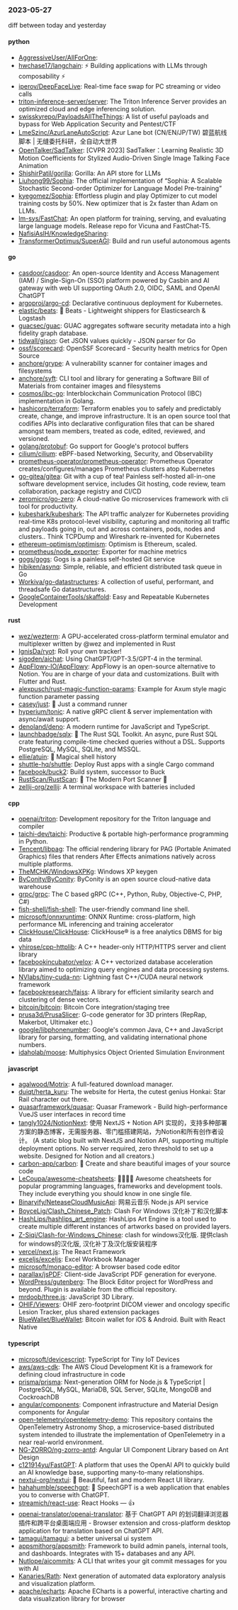 ### 2023-05-27
diff between today and yesterday

#### python
* [AggressiveUser/AllForOne](https://github.com/AggressiveUser/AllForOne): 
* [hwchase17/langchain](https://github.com/hwchase17/langchain): ⚡ Building applications with LLMs through composability ⚡
* [iperov/DeepFaceLive](https://github.com/iperov/DeepFaceLive): Real-time face swap for PC streaming or video calls
* [triton-inference-server/server](https://github.com/triton-inference-server/server): The Triton Inference Server provides an optimized cloud and edge inferencing solution.
* [swisskyrepo/PayloadsAllTheThings](https://github.com/swisskyrepo/PayloadsAllTheThings): A list of useful payloads and bypass for Web Application Security and Pentest/CTF
* [LmeSzinc/AzurLaneAutoScript](https://github.com/LmeSzinc/AzurLaneAutoScript): Azur Lane bot (CN/EN/JP/TW) 碧蓝航线脚本 | 无缝委托科研，全自动大世界
* [OpenTalker/SadTalker](https://github.com/OpenTalker/SadTalker): [CVPR 2023] SadTalker：Learning Realistic 3D Motion Coefficients for Stylized Audio-Driven Single Image Talking Face Animation
* [ShishirPatil/gorilla](https://github.com/ShishirPatil/gorilla): Gorilla: An API store for LLMs
* [Liuhong99/Sophia](https://github.com/Liuhong99/Sophia): The official implementation of “Sophia: A Scalable Stochastic Second-order Optimizer for Language Model Pre-training”
* [kyegomez/Sophia](https://github.com/kyegomez/Sophia): Effortless plugin and play Optimizer to cut model training costs by 50%. New optimizer that is 2x faster than Adam on LLMs.
* [lm-sys/FastChat](https://github.com/lm-sys/FastChat): An open platform for training, serving, and evaluating large language models. Release repo for Vicuna and FastChat-T5.
* [NafisiAslH/KnowledgeSharing](https://github.com/NafisiAslH/KnowledgeSharing): 
* [TransformerOptimus/SuperAGI](https://github.com/TransformerOptimus/SuperAGI): Build and run useful autonomous agents

#### go
* [casdoor/casdoor](https://github.com/casdoor/casdoor): An open-source Identity and Access Management (IAM) / Single-Sign-On (SSO) platform powered by Casbin and AI gateway with web UI supporting OAuth 2.0, OIDC, SAML and OpenAI ChatGPT
* [argoproj/argo-cd](https://github.com/argoproj/argo-cd): Declarative continuous deployment for Kubernetes.
* [elastic/beats](https://github.com/elastic/beats): 🐠 Beats - Lightweight shippers for Elasticsearch & Logstash
* [guacsec/guac](https://github.com/guacsec/guac): GUAC aggregates software security metadata into a high fidelity graph database.
* [tidwall/gjson](https://github.com/tidwall/gjson): Get JSON values quickly - JSON parser for Go
* [ossf/scorecard](https://github.com/ossf/scorecard): OpenSSF Scorecard - Security health metrics for Open Source
* [anchore/grype](https://github.com/anchore/grype): A vulnerability scanner for container images and filesystems
* [anchore/syft](https://github.com/anchore/syft): CLI tool and library for generating a Software Bill of Materials from container images and filesystems
* [cosmos/ibc-go](https://github.com/cosmos/ibc-go): Interblockchain Communication Protocol (IBC) implementation in Golang.
* [hashicorp/terraform](https://github.com/hashicorp/terraform): Terraform enables you to safely and predictably create, change, and improve infrastructure. It is an open source tool that codifies APIs into declarative configuration files that can be shared amongst team members, treated as code, edited, reviewed, and versioned.
* [golang/protobuf](https://github.com/golang/protobuf): Go support for Google's protocol buffers
* [cilium/cilium](https://github.com/cilium/cilium): eBPF-based Networking, Security, and Observability
* [prometheus-operator/prometheus-operator](https://github.com/prometheus-operator/prometheus-operator): Prometheus Operator creates/configures/manages Prometheus clusters atop Kubernetes
* [go-gitea/gitea](https://github.com/go-gitea/gitea): Git with a cup of tea! Painless self-hosted all-in-one software development service, includes Git hosting, code review, team collaboration, package registry and CI/CD
* [zeromicro/go-zero](https://github.com/zeromicro/go-zero): A cloud-native Go microservices framework with cli tool for productivity.
* [kubeshark/kubeshark](https://github.com/kubeshark/kubeshark): The API traffic analyzer for Kubernetes providing real-time K8s protocol-level visibility, capturing and monitoring all traffic and payloads going in, out and across containers, pods, nodes and clusters.. Think TCPDump and Wireshark re-invented for Kubernetes
* [ethereum-optimism/optimism](https://github.com/ethereum-optimism/optimism): Optimism is Ethereum, scaled.
* [prometheus/node_exporter](https://github.com/prometheus/node_exporter): Exporter for machine metrics
* [gogs/gogs](https://github.com/gogs/gogs): Gogs is a painless self-hosted Git service
* [hibiken/asynq](https://github.com/hibiken/asynq): Simple, reliable, and efficient distributed task queue in Go
* [Workiva/go-datastructures](https://github.com/Workiva/go-datastructures): A collection of useful, performant, and threadsafe Go datastructures.
* [GoogleContainerTools/skaffold](https://github.com/GoogleContainerTools/skaffold): Easy and Repeatable Kubernetes Development

#### rust
* [wez/wezterm](https://github.com/wez/wezterm): A GPU-accelerated cross-platform terminal emulator and multiplexer written by @wez and implemented in Rust
* [IgnisDa/ryot](https://github.com/IgnisDa/ryot): Roll your own tracker!
* [sigoden/aichat](https://github.com/sigoden/aichat): Using ChatGPT/GPT-3.5/GPT-4 in the terminal.
* [AppFlowy-IO/AppFlowy](https://github.com/AppFlowy-IO/AppFlowy): AppFlowy is an open-source alternative to Notion. You are in charge of your data and customizations. Built with Flutter and Rust.
* [alexpusch/rust-magic-function-params](https://github.com/alexpusch/rust-magic-function-params): Example for Axum style magic function parameter passing
* [casey/just](https://github.com/casey/just): 🤖 Just a command runner
* [hyperium/tonic](https://github.com/hyperium/tonic): A native gRPC client & server implementation with async/await support.
* [denoland/deno](https://github.com/denoland/deno): A modern runtime for JavaScript and TypeScript.
* [launchbadge/sqlx](https://github.com/launchbadge/sqlx): 🧰 The Rust SQL Toolkit. An async, pure Rust SQL crate featuring compile-time checked queries without a DSL. Supports PostgreSQL, MySQL, SQLite, and MSSQL.
* [ellie/atuin](https://github.com/ellie/atuin): 🐢 Magical shell history
* [shuttle-hq/shuttle](https://github.com/shuttle-hq/shuttle): Deploy Rust apps with a single Cargo command
* [facebook/buck2](https://github.com/facebook/buck2): Build system, successor to Buck
* [RustScan/RustScan](https://github.com/RustScan/RustScan): 🤖 The Modern Port Scanner 🤖
* [zellij-org/zellij](https://github.com/zellij-org/zellij): A terminal workspace with batteries included

#### cpp
* [openai/triton](https://github.com/openai/triton): Development repository for the Triton language and compiler
* [taichi-dev/taichi](https://github.com/taichi-dev/taichi): Productive & portable high-performance programming in Python.
* [Tencent/libpag](https://github.com/Tencent/libpag): The official rendering library for PAG (Portable Animated Graphics) files that renders After Effects animations natively across multiple platforms.
* [TheMCHK/WindowsXPKg](https://github.com/TheMCHK/WindowsXPKg): Windows XP keygen
* [ByConity/ByConity](https://github.com/ByConity/ByConity): ByConity is an open source cloud-native data warehouse
* [grpc/grpc](https://github.com/grpc/grpc): The C based gRPC (C++, Python, Ruby, Objective-C, PHP, C#)
* [fish-shell/fish-shell](https://github.com/fish-shell/fish-shell): The user-friendly command line shell.
* [microsoft/onnxruntime](https://github.com/microsoft/onnxruntime): ONNX Runtime: cross-platform, high performance ML inferencing and training accelerator
* [ClickHouse/ClickHouse](https://github.com/ClickHouse/ClickHouse): ClickHouse® is a free analytics DBMS for big data
* [yhirose/cpp-httplib](https://github.com/yhirose/cpp-httplib): A C++ header-only HTTP/HTTPS server and client library
* [facebookincubator/velox](https://github.com/facebookincubator/velox): A C++ vectorized database acceleration library aimed to optimizing query engines and data processing systems.
* [NVlabs/tiny-cuda-nn](https://github.com/NVlabs/tiny-cuda-nn): Lightning fast C++/CUDA neural network framework
* [facebookresearch/faiss](https://github.com/facebookresearch/faiss): A library for efficient similarity search and clustering of dense vectors.
* [bitcoin/bitcoin](https://github.com/bitcoin/bitcoin): Bitcoin Core integration/staging tree
* [prusa3d/PrusaSlicer](https://github.com/prusa3d/PrusaSlicer): G-code generator for 3D printers (RepRap, Makerbot, Ultimaker etc.)
* [google/libphonenumber](https://github.com/google/libphonenumber): Google's common Java, C++ and JavaScript library for parsing, formatting, and validating international phone numbers.
* [idaholab/moose](https://github.com/idaholab/moose): Multiphysics Object Oriented Simulation Environment

#### javascript
* [agalwood/Motrix](https://github.com/agalwood/Motrix): A full-featured download manager.
* [duiqt/herta_kuru](https://github.com/duiqt/herta_kuru): The website for Herta, the cutest genius Honkai: Star Rail character out there.
* [quasarframework/quasar](https://github.com/quasarframework/quasar): Quasar Framework - Build high-performance VueJS user interfaces in record time
* [tangly1024/NotionNext](https://github.com/tangly1024/NotionNext): 使用 NextJS + Notion API 实现的，支持多种部署方案的静态博客，无需服务器、零门槛搭建网站，为Notion和所有创作者设计。 (A static blog built with NextJS and Notion API, supporting multiple deployment options. No server required, zero threshold to set up a website. Designed for Notion and all creators.)
* [carbon-app/carbon](https://github.com/carbon-app/carbon): 🖤 Create and share beautiful images of your source code
* [LeCoupa/awesome-cheatsheets](https://github.com/LeCoupa/awesome-cheatsheets): 👩‍💻👨‍💻 Awesome cheatsheets for popular programming languages, frameworks and development tools. They include everything you should know in one single file.
* [Binaryify/NeteaseCloudMusicApi](https://github.com/Binaryify/NeteaseCloudMusicApi): 网易云音乐 Node.js API service
* [BoyceLig/Clash_Chinese_Patch](https://github.com/BoyceLig/Clash_Chinese_Patch): Clash For Windows 汉化补丁和汉化脚本
* [HashLips/hashlips_art_engine](https://github.com/HashLips/hashlips_art_engine): HashLips Art Engine is a tool used to create multiple different instances of artworks based on provided layers.
* [Z-Siqi/Clash-for-Windows_Chinese](https://github.com/Z-Siqi/Clash-for-Windows_Chinese): clash for windows汉化版. 提供clash for windows的汉化版, 汉化补丁及汉化版安装程序
* [vercel/next.js](https://github.com/vercel/next.js): The React Framework
* [exceljs/exceljs](https://github.com/exceljs/exceljs): Excel Workbook Manager
* [microsoft/monaco-editor](https://github.com/microsoft/monaco-editor): A browser based code editor
* [parallax/jsPDF](https://github.com/parallax/jsPDF): Client-side JavaScript PDF generation for everyone.
* [WordPress/gutenberg](https://github.com/WordPress/gutenberg): The Block Editor project for WordPress and beyond. Plugin is available from the official repository.
* [mrdoob/three.js](https://github.com/mrdoob/three.js): JavaScript 3D Library.
* [OHIF/Viewers](https://github.com/OHIF/Viewers): OHIF zero-footprint DICOM viewer and oncology specific Lesion Tracker, plus shared extension packages
* [BlueWallet/BlueWallet](https://github.com/BlueWallet/BlueWallet): Bitcoin wallet for iOS & Android. Built with React Native

#### typescript
* [microsoft/devicescript](https://github.com/microsoft/devicescript): TypeScript for Tiny IoT Devices
* [aws/aws-cdk](https://github.com/aws/aws-cdk): The AWS Cloud Development Kit is a framework for defining cloud infrastructure in code
* [prisma/prisma](https://github.com/prisma/prisma): Next-generation ORM for Node.js & TypeScript | PostgreSQL, MySQL, MariaDB, SQL Server, SQLite, MongoDB and CockroachDB
* [angular/components](https://github.com/angular/components): Component infrastructure and Material Design components for Angular
* [open-telemetry/opentelemetry-demo](https://github.com/open-telemetry/opentelemetry-demo): This repository contains the OpenTelemetry Astronomy Shop, a microservice-based distributed system intended to illustrate the implementation of OpenTelemetry in a near real-world environment.
* [NG-ZORRO/ng-zorro-antd](https://github.com/NG-ZORRO/ng-zorro-antd): Angular UI Component Library based on Ant Design
* [c121914yu/FastGPT](https://github.com/c121914yu/FastGPT): A platform that uses the OpenAI API to quickly build an AI knowledge base, supporting many-to-many relationships.
* [nextui-org/nextui](https://github.com/nextui-org/nextui): 🚀 Beautiful, fast and modern React UI library.
* [hahahumble/speechgpt](https://github.com/hahahumble/speechgpt): 💬 SpeechGPT is a web application that enables you to converse with ChatGPT.
* [streamich/react-use](https://github.com/streamich/react-use): React Hooks — 👍
* [openai-translator/openai-translator](https://github.com/openai-translator/openai-translator): 基于 ChatGPT API 的划词翻译浏览器插件和跨平台桌面端应用 - Browser extension and cross-platform desktop application for translation based on ChatGPT API.
* [tamagui/tamagui](https://github.com/tamagui/tamagui): a better universal ui system
* [appsmithorg/appsmith](https://github.com/appsmithorg/appsmith): Framework to build admin panels, internal tools, and dashboards. Integrates with 15+ databases and any API.
* [Nutlope/aicommits](https://github.com/Nutlope/aicommits): A CLI that writes your git commit messages for you with AI
* [Kanaries/Rath](https://github.com/Kanaries/Rath): Next generation of automated data exploratory analysis and visualization platform.
* [apache/echarts](https://github.com/apache/echarts): Apache ECharts is a powerful, interactive charting and data visualization library for browser
